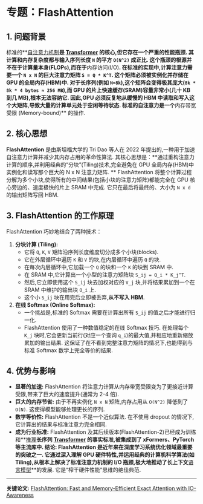 # 专题：FlashAttention
## 1. 问题背景
标准的**[自注意力机制](./Lecture1-Self-Attention.md)**是 **[Transformer](./Lecture1-Transformer.md)** 的核心,但它存在一个严重的性能瓶颈. 其计算和内存复杂度都与输入序列长度 `N` 的平方 `O(N^2)` 成正比. 
这个瓶颈的根源并不在于计算量本身(FLOPs),而在于**内存访问(I/O)**. 在标准的实现中,计算注意力需要一个 `N x N` 的巨大注意力矩阵 `S = Q * K^T`. 这个矩阵必须被实例化并存储在 GPU 的全局内存(HBM)中. 对于长序列(例如 `N=8k`),这个矩阵会变得极其庞大(`8k * 8k * 4 bytes ≈ 256 MB`),而 GPU 的片上快速缓存(SRAM)容量非常小(几十 KB 到几 MB),根本无法容纳它. 
因此,GPU 必须反复地从缓慢的 HBM 中读取和写入这个大矩阵,导致大量的计算单元处于空闲等待状态. 标准的自注意力是一个**内存带宽受限 (Memory-bound)** 的操作. 
## 2. 核心思想
**FlashAttention** 是由斯坦福大学的 Tri Dao 等人在 2022 年提出的,一种用于加速自注意力计算并减少其内存占用的革命性算法. 
其核心思想是：**通过重构注意力计算的顺序,并利用经典的“分块”(Tiling)技术,完全避免在 GPU 全局内存(HBM)中实例化和读写那个巨大的 N x N 注意力矩阵. **
FlashAttention 将整个计算过程分解为多个小块,使得所有的中间结果(包括小块的注意力矩阵)都能完全在 GPU 核心旁边的、速度极快的片上 SRAM 中完成. 它只在最后将最终的、大小为 `N x d` 的输出矩阵写回 HBM. 
## 3. FlashAttention 的工作原理
FlashAttention 巧妙地结合了两种技术：
1.  **分块计算 (Tiling):**
    *   它将 `Q`, `K`, `V` 矩阵沿序列长度维度切分成多个小块(blocks). 
    *   它在外层循环中遍历 `K` 和 `V` 的块,在内层循环中遍历 `Q` 的块. 
    *   在每次内层循环中,它加载一个 `Q` 的块和一个 `K` 的块到 SRAM 中. 
    *   在 SRAM 中,它计算出一个小型的注意力矩阵块 `S_ij = Q_i * K_j^T`. 
    *   然后,它立即使用这个 `S_ij` 块去加权对应的 `V_j` 块,并将结果累加到一个在 SRAM 中维护的输出块 `O_i` 上. 
    *   这个小 `S_ij` 块在用完后立即被丢弃,**从不写入 HBM**. 
2.  **在线 Softmax (Online Softmax):**
    *   一个挑战是,标准的 Softmax 需要在计算出所有 `S_ij` 的值之后才能进行归一化. 
    *   FlashAttention 使用了一种数值稳定的在线 Softmax 技巧. 在处理每个 `K_j` 块时,它会更新当前行(对应一个查询 `q_i`)的最大值,并相应地重新缩放累加的输出结果. 这保证了在不看到完整注意力矩阵的情况下,也能得到与标准 Softmax 数学上完全等价的结果. 
## 4. 优势与影响
*   **显著的加速:** FlashAttention 将注意力计算从内存带宽受限变为了更接近计算受限,带来了巨大的速度提升(通常为 2-4 倍). 
*   **巨大的内存节省:** 由于不再实例化 `N x N` 矩阵,内存占用从 `O(N^2)` 降低到了 `O(N)`. 这使得模型能够处理更长的序列. 
*   **数学等价性:** FlashAttention 不是一个近似算法. 在不使用 dropout 的情况下,它计算出的结果与标准注意力完全相同. 
*   **成为行业标准:** FlashAttention 及其后续版本(FlashAttention-2)已经成为训练和**[推理](./Lecture1-Inference.md)**长序列 **[Transformer](./Lecture1-Transformer.md)** 的事实标准,被集成到了 xFormers、PyTorch 等主流库中. 
**结论:** FlashAttention 是近年来在深度学习系统优化领域最重要的突破之一. 它通过深入理解 GPU 硬件特性,并运用经典的计算机科学算法(如 Tiling),从根本上解决了标准注意力机制的 I/O 瓶颈,极大地推动了长上下文**[语言模型](./Lecture1-Language-Models.md)**的发展. 它是“榨干硬件性能”思维的绝佳典范. 
---
**关键论文:** [FlashAttention: Fast and Memory-Efficient Exact Attention with IO-Awareness](https://arxiv.org/abs/2205.14135)